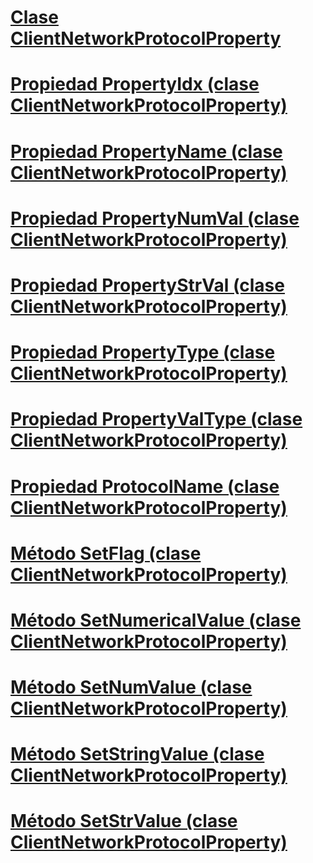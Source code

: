 # [Clase ClientNetworkProtocolProperty](clientnetworkprotocolproperty-class.md)
# [Propiedad PropertyIdx (clase ClientNetworkProtocolProperty)](propertyidx-property-clientnetworkprotocolproperty-class.md)
# [Propiedad PropertyName (clase ClientNetworkProtocolProperty)](propertyname-property-clientnetworkprotocolproperty-class.md)
# [Propiedad PropertyNumVal (clase ClientNetworkProtocolProperty)](propertynumval-property-clientnetworkprotocolproperty-class.md)
# [Propiedad PropertyStrVal (clase ClientNetworkProtocolProperty)](propertystrval-property-clientnetworkprotocolproperty-class.md)
# [Propiedad PropertyType (clase ClientNetworkProtocolProperty)](propertytype-property-clientnetworkprotocolproperty-class.md)
# [Propiedad PropertyValType (clase ClientNetworkProtocolProperty)](propertyvaltype-property-clientnetworkprotocolproperty-class.md)
# [Propiedad ProtocolName (clase ClientNetworkProtocolProperty)](protocolname-property-clientnetworkprotocolproperty-class.md)
# [Método SetFlag (clase ClientNetworkProtocolProperty)](setflag-method-clientnetworkprotocolproperty-class.md)
# [Método SetNumericalValue (clase ClientNetworkProtocolProperty)](setnumericalvalue-method-clientnetworkprotocolproperty-class.md)
# [Método SetNumValue (clase ClientNetworkProtocolProperty)](setnumvalue-method-clientnetworkprotocolproperty-class.md)
# [Método SetStringValue (clase ClientNetworkProtocolProperty)](setstringvalue-method-clientnetworkprotocolproperty-class.md)
# [Método SetStrValue (clase ClientNetworkProtocolProperty)](setstrvalue-method-clientnetworkprotocolproperty-class.md)
